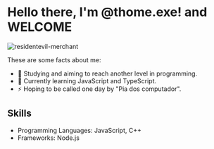 # Hello there, I'm @thome.exe! and WELCOME
![residentevil-merchant](https://github.com/thomegabi/thomegabi/assets/124314869/54dd96ec-9bea-4400-9741-cdc6929f79ab)


These are some facts about me:

- 🔭 Studying and aiming to reach another level in programming.
- 🌱 Currently learning JavaScript and TypeScript.
- ⚡ Hoping to be called one day by "Pia dos computador".

## Skills


- Programming Languages: JavaScript, C++
- Frameworks: Node.js

